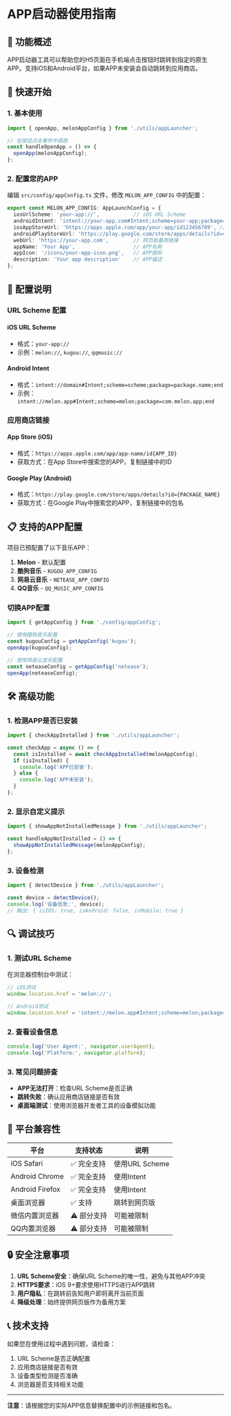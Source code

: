 # APP启动器使用指南

## 📱 功能概述

APP启动器工具可以帮助您的H5页面在手机端点击按钮时跳转到指定的原生APP。支持iOS和Android平台，如果APP未安装会自动跳转到应用商店。

## 🚀 快速开始

### 1. 基本使用

```typescript
import { openApp, melonAppConfig } from './utils/appLauncher';

// 在按钮点击事件中调用
const handleOpenApp = () => {
  openApp(melonAppConfig);
};
```

### 2. 配置您的APP

编辑 `src/config/appConfig.ts` 文件，修改 `MELON_APP_CONFIG` 中的配置：

```typescript
export const MELON_APP_CONFIG: AppLaunchConfig = {
  iosUrlScheme: 'your-app://',           // iOS URL Scheme
  androidIntent: 'intent://your-app.com#Intent;scheme=your-app;package=com.your.app;end', // Android Intent
  iosAppStoreUrl: 'https://apps.apple.com/app/your-app/id123456789', // App Store链接
  androidPlayStoreUrl: 'https://play.google.com/store/apps/details?id=com.your.app', // Google Play链接
  webUrl: 'https://your-app.com',        // 网页版备用链接
  appName: 'Your App',                   // APP名称
  appIcon: '/icons/your-app-icon.png',   // APP图标
  description: 'Your app description'    // APP描述
};
```

## 🔧 配置说明

### URL Scheme 配置

#### iOS URL Scheme
- 格式：`your-app://`
- 示例：`melon://`, `kugou://`, `qqmusic://`

#### Android Intent
- 格式：`intent://domain#Intent;scheme=scheme;package=package.name;end`
- 示例：`intent://melon.app#Intent;scheme=melon;package=com.melon.app;end`

### 应用商店链接

#### App Store (iOS)
- 格式：`https://apps.apple.com/app/app-name/id{APP_ID}`
- 获取方式：在App Store中搜索您的APP，复制链接中的ID

#### Google Play (Android)
- 格式：`https://play.google.com/store/apps/details?id={PACKAGE_NAME}`
- 获取方式：在Google Play中搜索您的APP，复制链接中的包名

## 📋 支持的APP配置

项目已预配置了以下音乐APP：

1. **Melon** - 默认配置
2. **酷狗音乐** - `KUGOU_APP_CONFIG`
3. **网易云音乐** - `NETEASE_APP_CONFIG`
4. **QQ音乐** - `QQ_MUSIC_APP_CONFIG`

### 切换APP配置

```typescript
import { getAppConfig } from './config/appConfig';

// 使用酷狗音乐配置
const kugouConfig = getAppConfig('kugou');
openApp(kugouConfig);

// 使用网易云音乐配置
const neteaseConfig = getAppConfig('netease');
openApp(neteaseConfig);
```

## 🛠️ 高级功能

### 1. 检测APP是否已安装

```typescript
import { checkAppInstalled } from './utils/appLauncher';

const checkApp = async () => {
  const isInstalled = await checkAppInstalled(melonAppConfig);
  if (isInstalled) {
    console.log('APP已安装');
  } else {
    console.log('APP未安装');
  }
};
```

### 2. 显示自定义提示

```typescript
import { showAppNotInstalledMessage } from './utils/appLauncher';

const handleAppNotInstalled = () => {
  showAppNotInstalledMessage(melonAppConfig);
};
```

### 3. 设备检测

```typescript
import { detectDevice } from './utils/appLauncher';

const device = detectDevice();
console.log('设备信息:', device);
// 输出: { isIOS: true, isAndroid: false, isMobile: true }
```

## 🔍 调试技巧

### 1. 测试URL Scheme

在浏览器控制台中测试：

```javascript
// iOS测试
window.location.href = 'melon://';

// Android测试
window.location.href = 'intent://melon.app#Intent;scheme=melon;package=com.melon.app;end';
```

### 2. 查看设备信息

```javascript
console.log('User Agent:', navigator.userAgent);
console.log('Platform:', navigator.platform);
```

### 3. 常见问题排查

- **APP无法打开**：检查URL Scheme是否正确
- **跳转失败**：确认应用商店链接是否有效
- **桌面端测试**：使用浏览器开发者工具的设备模拟功能

## 📱 平台兼容性

| 平台 | 支持状态 | 说明 |
|------|----------|------|
| iOS Safari | ✅ 完全支持 | 使用URL Scheme |
| Android Chrome | ✅ 完全支持 | 使用Intent |
| Android Firefox | ✅ 完全支持 | 使用Intent |
| 桌面浏览器 | ✅ 支持 | 跳转到网页版 |
| 微信内置浏览器 | ⚠️ 部分支持 | 可能被限制 |
| QQ内置浏览器 | ⚠️ 部分支持 | 可能被限制 |

## 🔒 安全注意事项

1. **URL Scheme安全**：确保URL Scheme的唯一性，避免与其他APP冲突
2. **HTTPS要求**：iOS 9+要求使用HTTPS进行APP跳转
3. **用户隐私**：在跳转前告知用户即将离开当前页面
4. **降级处理**：始终提供网页版作为备用方案

## 📞 技术支持

如果您在使用过程中遇到问题，请检查：

1. URL Scheme是否正确配置
2. 应用商店链接是否有效
3. 设备类型检测是否准确
4. 浏览器是否支持相关功能

---

**注意**：请根据您的实际APP信息替换配置中的示例链接和包名。
